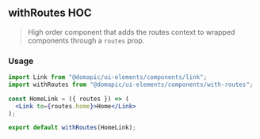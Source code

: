 ## withRoutes HOC

> High order component that adds the routes context to wrapped components through a `routes` prop.

### Usage

```jsx
import Link from "@domapic/ui-elements/components/link";
import withRoutes from "@domapic/ui-elements/components/with-routes";

const HomeLink = ({ routes }) => (
  <Link to={routes.home}>Home</Link>
);

export default withRoutes(HomeLink);
```
